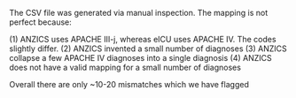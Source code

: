 The CSV file was generated via manual inspection. The mapping is not perfect because:

(1) ANZICS uses APACHE III-j, whereas eICU uses APACHE IV. The codes slightly differ.
(2) ANZICS invented a small number of diagnoses
(3) ANZICS collapse a few APACHE IV diagnoses into a single diagnosis
(4) ANZICS does not have a valid mapping for a small number of diagnoses

Overall there are only ~10-20 mismatches which we have flagged
